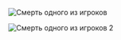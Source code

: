 
![Смерть одного из игроков](https://user-images.githubusercontent.com/49131712/66352567-7167a800-e968-11e9-811a-a7f45f7eb144.png)

![Смерть одного из игроков 2](https://user-images.githubusercontent.com/49131712/66352569-7298d500-e968-11e9-9b9c-8dff0d38c2b5.png)
